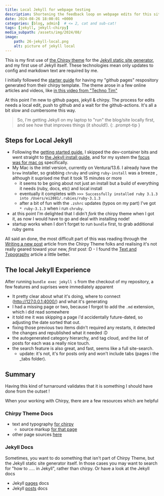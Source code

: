 ```yaml
---
title: Local Jekyll for webpage testing
description: Shortening the feedback loop on webpage edits for this site.
date: 2024-08-26 18:00:01 +0000
categories: [blog, admin]  # <= 2, cat and sub-cat!
tags: [jekyll, jekyll-chirpy] 
media_subpath: /assets/img/2024/08/
image:
    path: 26-jekyll-local.png
    alt: picture of jekyll local
---
```


This is my first use of [the Chirpy theme](https://github.com/cotes2020/jekyll-theme-chirpy?tab=readme-ov-file#chirpy-jekyll-theme) for the [Jekyll static site generator](https://jekyllrb.com), and my first use of Jekyll itself. These technologies mean only updates to config and markdown text are required by me.

I initially followed the [starter guide](https://chirpy.cotes.page/posts/getting-started/#option-1-using-the-starter-recommended) for having my "github pages" respository generated from their chirpy template. The theme arose in a few online articles and videos, like [in this video from "Techno Tim" ](https://www.youtube.com/watch?v=F8iOU1ci19Q)

At this point I'm new to github pages, jekyll & chirpy. The process for edits needs a local edit, push to github and a wait for the github-actions. It's all a bit slow and cumbersome this way.

> So, I'm getting Jekyll on my laptop to "run" the blog/site locally first, and see how that improves things (it should!).
{: .prompt-tip }

## Steps for Local Jekyll
- Following the [getting started guide](https://chirpy.cotes.page/posts/getting-started/), I skipped the dev-container bits and went straight to [the Jekyll install guide](https://chirpy.cotes.page/posts/getting-started/#setting-up-natively-recommended-for-unix-like-os), and for my system the [focus was for mac os](https://jekyllrb.com/docs/installation/macos/) specifically. 
- My Mac is the intel version, currently on Ventura/13.6. I already have the `brew` installer, so grabbing `chruby` and using `ruby-install` was a breeze , although it suprised me that it took 15 minutes or more
  - it seems to be going about not just an install but a build of everything it needs (ruby, docs, etc) and local install 
  - eventually it completes with `>>> Successfully installed ruby 3.1.3 into /Users/ei2081/.rubies/ruby-3.1.3`
  - after a bit of fun with the `.zshrc` updates (typos on my part) I've got `* ruby-3.1.3` when i run `chruby`.
- at this point I'm delighted that I didn't *fork* the chirpy theme when I got it, as now I would have to go and deal with installing node!
- startup works when I don't forget to run `bundle` first, to grab additional ruby gems

All said an done, the most difficult part of this was reading through the [Writing a new post](https://chirpy.cotes.page/posts/write-a-new-post/) article from the Chirpy Theme folks and realising it's not really geared toward your new, _first_ post :D - I found the [Text and Typography](https://chirpy.cotes.page/posts/text-and-typography/) article a little better.

## The local Jekyll Experience
After running `bundle exec jekyll s` from the checkout of my repository, a few features and suprises were immediately apparent
- It pretty clear about what it's doing, where to connect (http://127.0.0.1:4000/) and what it's generating
- I had a missing page or two, because I forgot to add the `.md` extension, which i did read somewhere
- it told me it was skipping a page i'd accidentally future-dated, so adjusting the date sorted that out.
- fixing those previous two items didn't required any restarts, it detected the changes and republished what it needed :D
- the autogenerated category hierarchy, and tag cloud, and the list of posts for each was a really nice touch.
- the search feature is also great, and fast, seems like a full site-search.
  - update: it's not, it's for posts only and won't include tabs (pages i the _tabs folder).

## Summary
Having this kind of turnaround validates that it is something I should have done from the outset !

When your working with Chirpy, there are a few resources which are helpful

### Chirpy Theme Docs
- text and typography [for chirpy](https://chirpy.cotes.page/posts/text-and-typography/)
    - source markup [for that page](https://github.com/cotes2020/jekyll-theme-chirpy/blob/master/_posts/2019-08-08-text-and-typography.md?plain=1)
- other page sources [here](https://github.com/cotes2020/jekyll-theme-chirpy/tree/master/_posts)

### Jekyll Docs
Sometimes, you want to do something that isn't part of Chirpy Theme, but the Jekyll static site generator itself. In those cases you may want to search for "how to ..... in Jekyll", rather than chirpy. Or have a look at the Jekyll docs
- Jekyll [pages](https://jekyllrb.com/docs/pages/) docs
- Jekyll [posts](https://jekyllrb.com/docs/posts/) docs

